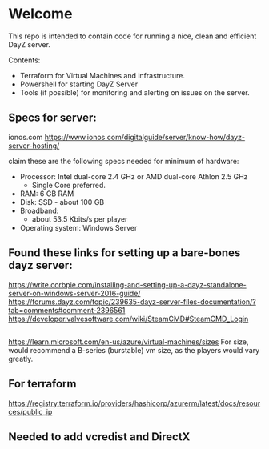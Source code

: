 ﻿# Welcome

This repo is intended to contain code for running a nice, clean and efficient DayZ server.

Contents:

- Terraform for Virtual Machines and infrastructure.
- Powershell for starting DayZ Server
- Tools (if possible) for monitoring and alerting on issues on the server.

## Specs for server:

ionos.com
<https://www.ionos.com/digitalguide/server/know-how/dayz-server-hosting/>

claim these are the following specs needed for minimum of hardware:

- Processor: Intel dual-core 2.4 GHz or AMD dual-core Athlon 2.5 GHz
  - Single Core preferred.
- RAM: 6 GB RAM
- Disk: SSD - about 100 GB
- Broadband:
  - about 53.5 Kbits/s per player
- Operating system: Windows Server

## Found these links for setting up a bare-bones dayz server:

https://write.corbpie.com/installing-and-setting-up-a-dayz-standalone-server-on-windows-server-2016-guide/
https://forums.dayz.com/topic/239635-dayz-server-files-documentation/?tab=comments#comment-2396561
https://developer.valvesoftware.com/wiki/SteamCMD#SteamCMD_Login

## 
https://learn.microsoft.com/en-us/azure/virtual-machines/sizes
For size, would recommend a B-series (burstable) vm size, as the players would vary greatly.

## For terraform
https://registry.terraform.io/providers/hashicorp/azurerm/latest/docs/resources/public_ip

## Needed to add vcredist and DirectX